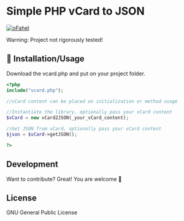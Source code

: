 # Simple PHP vCard to JSON

[![oFahel](https://i.imgur.com/hSyuS32.png)](https://github.com/ofahel/)

Warning: Project not rigorously tested!

## 🎉 Installation/Usage

Download the vcard.php and put on your project folder.

```php
<?php
include("vcard.php");

//vCard content can be placed on initialization or method usage

//Instantiate the library, optionally pass your vCard content
$vCard = new vCard2JSON(_your_vCard_content);

//Get JSON from vCard, optionally pass your vCard content
$json = $vCard->getJSON();

?>
```

## Development

Want to contribute? Great!
You are welcome 🥳

## License

GNU General Public License
